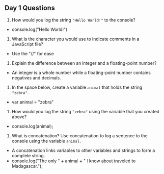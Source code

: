 ## Day 1 Questions

1. How would you log the string `"Hello World!"` to the console?
- console.log("Hello World!")

1. What is the character you would use to indicate comments in a JavaScript file?
- Use the "//" for ease 

1. Explain the difference between an integer and a floating-point number?
- An integer is a whole number while a floating-point number contains negatives and decimals.

1. In the space below, create a variable `animal` that holds the string `"zebra"`.
- var animal = "zebra"

1. How would you log the string `"zebra"` using the variable that you created above?
- console.log(animal);

1. What is concatenation? Use concatenation to log a sentence to the console using the variable `animal`.
- A concatenation links variables to other variables and strings to form a complete string.
- console.log("The only " + animal + " I know about traveled to Madagascar.");
